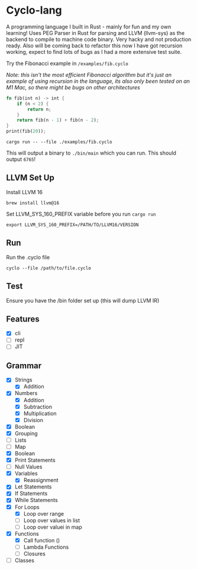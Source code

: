 # Cyclo-lang

A programming language I built in Rust - mainly for fun and my own learning! Uses PEG Parser in Rust for parsing and LLVM (llvm-sys) as the backend to compile to machine code binary. Very hacky and not production ready. Also will be coming back to refactor this now I have got recursion working, expect to find lots of bugs as I had a more extensive test suite.

Try the Fibonacci example in `/examples/fib.cyclo`

*Note*: *this isn't the most efficient Fibonacci algorithm but it's just an example of using recursion in the language, its also only been tested on an M1 Mac, so there might be bugs on other architectures*

```rust
fn fib(int n) -> int {
    if (n < 2) {
        return n;
    }
    return fib(n - 1) + fib(n - 2);
}
print(fib(20));
```

```
cargo run -- --file ./examples/fib.cyclo
```

This will output a binary to `./bin/main` which you can run. This should output `6765`! 

## LLVM Set Up 

Install LLVM 16
```
brew install llvm@16
```

Set LLVM_SYS_160_PREFIX variable before you run `cargo run`
```
export LLVM_SYS_160_PREFIX=/PATH/TO/LLVM16/VERSION
```

## Run

Run the .cyclo file

```
cyclo --file /path/to/file.cyclo
```

## Test

Ensure you have the /bin folder set up (this will dump LLVM IR)

## Features

- [x] cli
- [ ] repl
- [ ] JIT

## Grammar

- [x] Strings 
    - [x] Addition
- [x] Numbers 
    - [x] Addition
    - [x] Subtraction
    - [x] Multiplication
    - [x] Division
- [x] Boolean
- [x] Grouping
- [ ] Lists
- [ ] Map
- [x] Boolean
- [x] Print Statements
- [ ] Null Values
- [x] Variables 
    - [x] Reassignment
- [x] Let Statements
- [x] If Statements 
- [x] While Statements
- [x] For Loops
    - [x] Loop over range
    - [ ] Loop over values in list 
    - [ ] Loop over valuei in map
- [x] Functions
    - [x] Call function ()
    - [ ] Lambda Functions
    - [ ] Closures
- [ ] Classes
